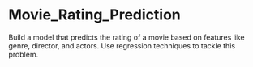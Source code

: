 # Movie_Rating_Prediction
Build a model that predicts the rating of a movie based on features like genre, director, and actors. Use regression techniques to tackle this problem.
